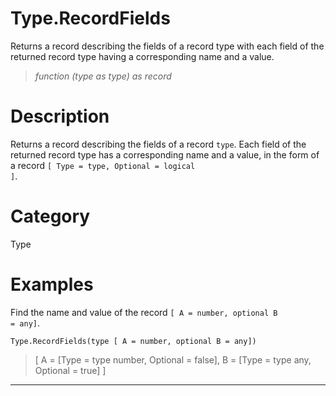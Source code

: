 ﻿# Type.RecordFields
Returns a record describing the fields of a record type with each field of the returned record type having a corresponding name and a value.
> _function (type as type) as record_
# Description 
Returns a record describing the fields of a record <code>type</code>. Each field of the returned record type has a corresponding name and a value, in the form of a record <code>[ Type = type, Optional = logical ]</code>.
# Category 
Type
# Examples 
Find the name and value of the record <code>[ A = number, optional B = any]</code>.
```
Type.RecordFields(type [ A = number, optional B = any])
```
> [ A = [Type = type number, Optional = false], B = [Type = type any, Optional = true] ] 
***
